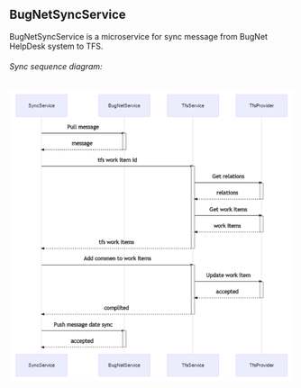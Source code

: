 ## BugNetSyncService
BugNetSyncService is a microservice for sync message from BugNet HelpDesk system to TFS.

###### Sync sequence diagram:
![Sync sequence diagram](https://github.com/setkov/BugNetSyncService/blob/master/SequenceDiagram.png)
